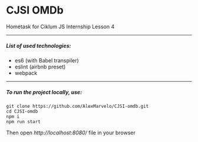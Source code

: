 # CJSI OMDb
Hometask for Ciklum JS Internship Lesson 4

---

##### List of used technologies:
- es6 (with Babel transpiler)
- eslint (airbnb preset)
- webpack

---

##### To run the project locally, use:
```
git clone https://github.com/AlexMarvelo/CJSI-omdb.git
cd CJSI-omdb
npm i
npm run start
```
Then open *http://localhost:8080/* file in your browser
